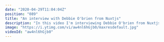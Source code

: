 ```yaml
---
date: "2020-04-29T11:04:04Z"
position: "089"
title: "An interview with Debbie O'brien from Nuxtjs"
description: "In this video I'm interviewing Debbie O'brien from Nuxtjs! We have a lovely and LONG conversation, as friends do. We talk about her new job as Head of Learning at Nuxtjs, her ways of working and cultural differences. We flow from tender, insightful moments to jokes. This is a good one.\n\nIn this video series I interview people that are amazing at their jobs in the tech industry. I try to find out what makes these people shine - how to they deliver such high quality work? What tools and best practices do they recommend?\n\nFollow Debbie here:\nhttps://debbie.codes\nhttps://twitter.com/debs_obrien\nhttps://nuxtjs.org\nhttps://dev.to/debs_obrien\n\nFollow me here:\nWebsite: https://timbenniks.nl/\nTwitter: https://twitter.com/timbenniks\nGithub: https://github.com/timbenniks"
image: "https://i.ytimg.com/vi/aw4nl6hGjb0/maxresdefault.jpg"
videoId: "aw4nl6hGjb0"
---
```


